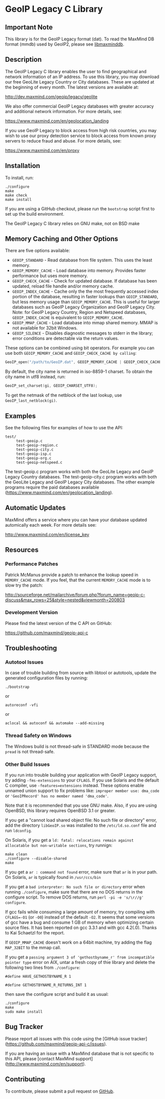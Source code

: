 # GeoIP Legacy C Library #

## Important Note ##

This library is for the GeoIP Legacy format (dat). To read the MaxMind DB
format (mmdb) used by GeoIP2, please see
[libmaxminddb](https://github.com/maxmind/libmaxminddb).

## Description ##

The GeoIP Legacy C library enables the user to find geographical and network
information of an IP address. To use this library, you may download our free
GeoLite Legacy Country or City databases. These are updated at the beginning
of every month. The latest versions are available at:

http://dev.maxmind.com/geoip/legacy/geolite

We also offer commercial GeoIP Legacy databases with greater accuracy and
additional network information. For more details, see:

https://www.maxmind.com/en/geolocation_landing

If you use GeoIP Legacy to block access from high risk countries, you may wish
to use our proxy detection service to block access from known proxy servers to
reduce fraud and abuse. For more details, see:

https://www.maxmind.com/en/proxy


## Installation ##

To install, run:

```
./configure
make
make check
make install
```

If you are using a GitHub checkout, please run the `bootstrap` script first
to set up the build environment.

The GeoIP Legacy C library relies on GNU make, not on BSD make

## Memory Caching and Other Options ##

There are five options available:

* `GEOIP_STANDARD` - Read database from file system. This uses the least
  memory.
* `GEOIP_MEMORY_CACHE` - Load database into memory. Provides faster
  performance but uses more memory.
* `GEOIP_CHECK_CACHE` - Check for updated database. If database has been
  updated, reload file handle and/or memory cache.
* `GEOIP_INDEX_CACHE` - Cache only the the most frequently accessed index
  portion of the database, resulting in faster lookups than `GEOIP_STANDARD`,
  but less memory usage than `GEOIP_MEMORY_CACHE`. This is useful for larger
  databases such as GeoIP Legacy Organization and GeoIP Legacy City. Note: for
  GeoIP Legacy Country, Region and Netspeed databases, `GEOIP_INDEX_CACHE` is
  equivalent to `GEOIP_MEMORY_CACHE`.
* `GEOIP_MMAP_CACHE` - Load database into mmap shared memory. MMAP is not
  available for 32bit Windows.
* `GEOIP_SILENCE` - Disables diagnostic messages to stderr in the library;
  error conditions are detectable via the return values.

These options can be combined using bit operators. For example you can
use both `GEOIP_MEMORY_CACHE` and `GEOIP_CHECK_CACHE by calling`:

```c
GeoIP_open("/path/to/GeoIP.dat", GEOIP_MEMORY_CACHE | GEOIP_CHECK_CACHE);
```

By default, the city name is returned in iso-8859-1 charset. To obtain the
city name in utf8 instead, run:

```c
GeoIP_set_charset(gi, GEOIP_CHARSET_UTF8);
```

To get the netmask of the netblock of the last lookup, use
`GeoIP_last_netblock(gi)`.

## Examples ##

See the following files for examples of how to use the API:

```
test/
     test-geoip.c
     test-geoip-region.c
     test-geoip-city.c
     test-geoip-isp.c
     test-geoip-org.c
     test-geoip-netspeed.c
```

The test-geoip.c program works with both the GeoLite Legacy and GeoIP Legacy
Country databases. The test-geoip-city.c program works with both the GeoLite
Legacy and GeoIP Legacy City databases. The other example programs require the
paid databases available (https://www.maxmind.com/en/geolocation_landing).


## Automatic Updates ##

MaxMind offers a service where you can have your database updated
automically each week. For more details see:

http://www.maxmind.com/en/license_key

## Resources ##

### Performance Patches ###

Patrick McManus provide a patch to enhance the lookup speed in `MEMORY_CACHE`
mode. If you feel, that the current `MEMORY_CACHE` mode is to slow try the
patch:

http://sourceforge.net/mailarchive/forum.php?forum_name=geoip-c-discuss&max_rows=25&style=nested&viewmonth=200803

### Development Version ###

Please find the latest version of the C API on GitHub:

https://github.com/maxmind/geoip-api-c

## Troubleshooting ##

### Autotool Issues ###
In case of trouble building from source with libtool or autotools, update
the generated configuration files by running:

```
./bootstrap
```
or

```
autoreconf -vfi
```
or
```
aclocal && autoconf && automake --add-missing
```

### Thread Safety on Windows ###

The Windows build is not thread-safe in STANDARD mode because the `pread` is
not thread-safe.

### Other Build Issues ###

If you run into trouble building your application with GeoIP Legacy support,
try adding `-fms-extensions` to your `CFLAGS`. If you use Solaris and the
default C compiler, use `-features=extensions` instead. These options enable
unnamed union support to fix problems like: `improper member use: dma_code` or
`'GeoIPRecord' has no member named 'dma_code'`.

Note that it is recommended that you use GNU make. Also, if you are using
OpenBSD, this library requires OpenBSD 3.1 or greater.

If you get a "cannot load shared object file: No such file or directory"
error, add the directory `libGeoIP.so` was installed to the `/etc/ld.so.conf`
file and run `ldconfig`.

On Solaris, if you get a `ld: fatal: relocations remain against allocatable
but non-writable sections`, try runnign:

```
make clean
./configure --disable-shared
make
```

If you get a `ar : command not found` error, make sure that `ar` is in your
path. On Solaris, `ar` is typically found in `/usr/ccs/bin`

If you get a `bad interpreter: No such file or directory` error when running
`./configure`, make sure that there are no DOS returns in the configure
script. To remove DOS returns, run `perl -pi -e 's/\r//g' configure`.

If gcc fails while consuming a large amount of memory, try compiling with
`CFLAGS=-O1` (or `-O0`) instead of the default `-O2`. It seems that some
versions of gcc have a bug and consume 1 GB of memory when optimizing certain
source files. It has been reported on gcc 3.3.1 and with gcc 4.2(.0). Thanks
to Kai Schaetzl for the report.

If `GEOIP_MMAP_CACHE` doesn't work on a 64bit machine, try adding the flag
`MAP_32BIT` to the mmap call.

If you get a `passing argument 3 of 'gethostbyname_r' from incompatible
pointer type` error on AIX, untar a fresh copy of thie library and delete the
following two lines from `./configure`:

```
#define HAVE_GETHOSTBYNAME_R 1

#define GETHOSTBYNAME_R_RETURNS_INT 1
```

then save the configure script and build it as usual:

```
./configure
make
sudo make install
```

## Bug Tracker ##

Please report all issues with this code using the [GitHub issue tracker]
(https://github.com/maxmind/geoip-api-c/issues).

If you are having an issue with a MaxMind database that is not specific to
this API, please [contact MaxMind support]
(http://www.maxmind.com/en/support).

## Contributing ##

To contribute, please submit a pull request on
[GitHub](https://github.com/maxmind/geoip-api-c/).
